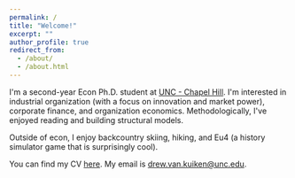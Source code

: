 ```yaml
---
permalink: /
title: "Welcome!"
excerpt: ""
author_profile: true
redirect_from: 
  - /about/
  - /about.html
---
```

I'm a second-year Econ Ph.D. student at [UNC - Chapel Hill](https://econ.unc.edu/graduate/). I'm interested in industrial organization (with a focus on innovation and market power), corporate finance, and organization economics. Methodologically, I've enjoyed reading and building structural models. 

Outside of econ, I enjoy backcountry skiing, hiking, and Eu4 (a history simulator game that is surprisingly cool).

You can find my CV [here](/files/2023.02.01_vita.pdf). My email is [drew.van.kuiken@unc.edu](mailto:drew.van.kuiken@unc.edu).